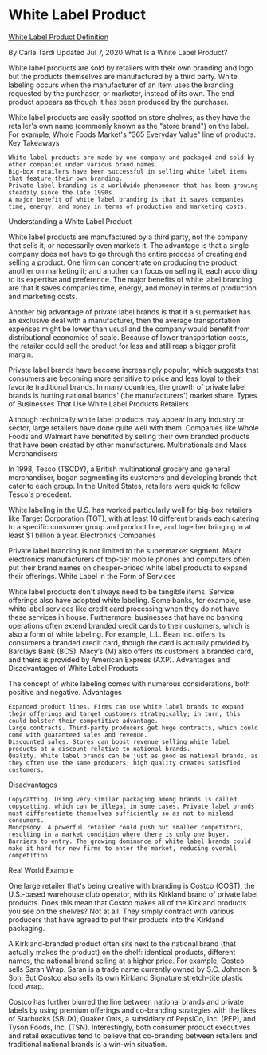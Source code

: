 
# White Label Product
[White Label Product Definition](https://www.investopedia.com/terms/w/white-label-product.asp)

By Carla Tardi
Updated Jul 7, 2020
What Is a White Label Product?

White label products are sold by retailers with their own branding and logo but the products themselves are manufactured by a third party. White labeling occurs when the manufacturer of an item uses the branding requested by the purchaser, or marketer, instead of its own. The end product appears as though it has been produced by the purchaser.

White label products are easily spotted on store shelves, as they have the retailer's own name (commonly known as the "store brand") on the label. For example, Whole Foods Market's "365 Everyday Value" line of products.
Key Takeaways

    White label products are made by one company and packaged and sold by other companies under various brand names.
    Big-box retailers have been successful in selling white label items that feature their own branding.
    Private label branding is a worldwide phenomenon that has been growing steadily since the late 1990s.
    A major benefit of white label branding is that it saves companies time, energy, and money in terms of production and marketing costs.

Understanding a White Label Product

White label products are manufactured by a third party, not the company that sells it, or necessarily even markets it. The advantage is that a single company does not have to go through the entire process of creating and selling a product. One firm can concentrate on producing the product; another on marketing it; and another can focus on selling it, each according to its expertise and preference. The major benefits of white label branding are that it saves companies time, energy, and money in terms of production and marketing costs.

Another big advantage of private label brands is that if a supermarket has an exclusive deal with a manufacturer, then the average transportation expenses might be lower than usual and the company would benefit from distributional economies of scale. Because of lower transportation costs, the retailer could sell the product for less and still reap a bigger profit margin.

Private label brands have become increasingly popular, which suggests that consumers are becoming more sensitive to price and less loyal to their favorite traditional brands. In many countries, the growth of private label brands is hurting national brands’ (the manufacturers') market share.
Types of Businesses That Use White Label Products
Retailers

Although technically white label products may appear in any industry or sector, large retailers have done quite well with them. Companies like Whole Foods and Walmart have benefited by selling their own branded products that have been created by other manufacturers.
Multinationals and Mass Merchandisers

In 1998, Tesco (TSCDY), a British multinational grocery and general merchandiser, began segmenting its customers and developing brands that cater to each group. In the United States, retailers were quick to follow Tesco's precedent.

White labeling in the U.S. has worked particularly well for big-box retailers like Target Corporation (TGT), with at least 10 different brands each catering to a specific consumer group and product line, and together bringing in at least $1 billion a year.
Electronics Companies

Private label branding is not limited to the supermarket segment. Major electronics manufacturers of top-tier mobile phones and computers often put their brand names on cheaper-priced white label products to expand their offerings.
White Label in the Form of Services

White label products don't always need to be tangible items. Service offerings also have adopted white labeling. Some banks, for example, use white label services like credit card processing when they do not have these services in house. Furthermore, businesses that have no banking operations often extend branded credit cards to their customers, which is also a form of white labeling. For example, L.L. Bean Inc. offers its consumers a branded credit card, though the card is actually provided by Barclays Bank (BCS). Macy’s (M) also offers its customers a branded card, and theirs is provided by American Express (AXP).
Advantages and Disadvantages of White Label Products

The concept of white labeling comes with numerous considerations, both positive and negative.
Advantages

    Expanded product lines. Firms can use white label brands to expand their offerings and target customers strategically; in turn, this could bolster their competitive advantage.
    Large contracts. Third-party producers get huge contracts, which could come with guaranteed sales and revenue.
    Discounted sales. Stores can boost revenue selling white label products at a discount relative to national brands.
    Quality. White label brands can be just as good as national brands, as they often use the same producers; high quality creates satisfied customers.

Disadvantages

    Copycatting. Using very similar packaging among brands is called copycatting, which can be illegal in some cases. Private label brands must differentiate themselves sufficiently so as not to mislead consumers.
    Monopsony. A powerful retailer could push out smaller competitors, resulting in a market condition where there is only one buyer.
    Barriers to entry. The growing dominance of white label brands could make it hard for new firms to enter the market, reducing overall competition.

Real World Example

One large retailer that's being creative with branding is Costco (COST), the U.S.-based warehouse club operator, with its Kirkland brand of private label products. Does this mean that Costco makes all of the Kirkland products you see on the shelves? Not at all. They simply contract with various producers that have agreed to put their products into the Kirkland packaging.

A Kirkland-branded product often sits next to the national brand (that actually makes the product) on the shelf: identical products, different names, the national brand selling at a higher price. For example, Costco sells Saran Wrap. Saran is a trade name currently owned by S.C. Johnson & Son. But Costco also sells its own Kirkland Signature stretch-tite plastic food wrap.

Costco has further blurred the line between national brands and private labels by using premium offerings and co-branding strategies with the likes of Starbucks (SBUX), Quaker Oats, a subsidiary of PepsiCo, Inc. (PEP), and Tyson Foods, Inc. (TSN). Interestingly, both consumer product executives and retail executives tend to believe that co-branding between retailers and traditional national brands is a win-win situation. 